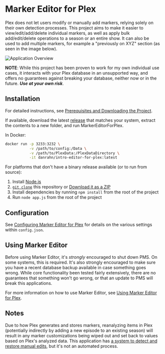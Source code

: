 # Marker Editor for Plex

Plex does not let users modify or manually add markers, relying solely on their own detection processes. This project aims to make it easier to view/edit/add/delete individual markers, as well as apply bulk add/edit/delete operations to a season or an entire show. It can also be used to add multiple markers, for example a "previously on XYZ" section (as seen in the image below).

![Application Overview](
https://github.com/user-attachments/assets/88e6b47e-5ab7-4c11-874b-6e089d163f2f)


**NOTE**: While this project has been proven to work for my own individual use cases, it interacts with your Plex database in an unsupported way, and offers no guarantees against breaking your database, neither now or in the future. **_Use at your own risk_**.

## Installation

For detailed instructions, see [Prerequisites and Downloading the Project](https://github.com/danrahn/MarkerEditorForPlex/wiki/installation).

If available, download the latest [release](https://github.com/danrahn/MarkerEditorForPlex/releases) that matches your system, extract the contents to a new folder, and run MarkerEditorForPlex.

In Docker:

```bash
docker run -p 3233:3232 \
           -v /path/to/config:/Data \
           -v /path/to/PlexData:/PlexDataDirectory \
           -it danrahn/intro-editor-for-plex:latest
```

For platforms that don't have a binary release available (or to run from source):

1. Install [Node.js](https://nodejs.org/en/)
2. [`git clone`](https://docs.github.com/en/repositories/creating-and-managing-repositories/cloning-a-repository) this repository or [Download it as a ZIP](https://github.com/danrahn/MarkerEditorForPlex/archive/refs/heads/main.zip)
3. Install dependencies by running `npm install` from the root of the project
4. Run `node app.js` from the root of the project

## Configuration

See [Configuring Marker Editor for Plex](https://github.com/danrahn/MarkerEditorForPlex/wiki/configuration) for details on the various settings within `config.json`.

## Using Marker Editor

Before using Marker Editor, it's _strongly_ encouraged to shut down PMS. On some systems, this is required. It's also strongly encouraged to make sure you have a recent database backup available in case something goes wrong. While core functionality been tested fairly extensively, there are no guarantees that something won't go wrong, or that an update to PMS will break this applications.

For more information on how to use Marker Editor, see [Using Marker Editor for Plex](https://github.com/danrahn/MarkerEditorForPlex/wiki/usage).

## Notes

Due to how Plex generates and stores markers, reanalyzing items in Plex (potentially indirectly by adding a new episode to an existing season) will result in any marker customizations being wiped out and set back to values based on Plex's analyzed data. This application has [a system to detect and restore manual edits](https://github.com/danrahn/MarkerEditorForPlex/wiki/usage#purged-markers), but it's not an automated process.
